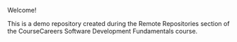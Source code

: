 Welcome!

This is a demo repository created during the Remote Repositories section
of the CourseCareers Software Development Fundamentals course.
